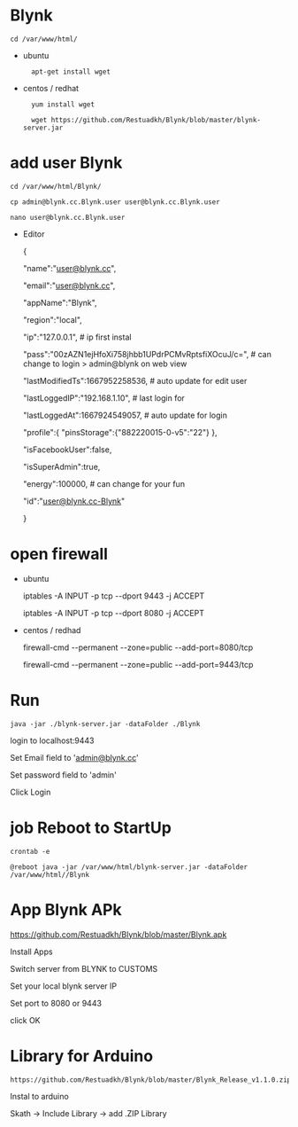 # Blynk

	cd /var/www/html/

- ubuntu

		apt-get install wget

- centos / redhat

		yum install wget

		wget https://github.com/Restuadkh/Blynk/blob/master/blynk-server.jar

# add user Blynk

	cd /var/www/html/Blynk/

	cp admin@blynk.cc.Blynk.user user@blynk.cc.Blynk.user

	nano user@blynk.cc.Blynk.user

- Editor

	{
		
	"name":"user@blynk.cc",

	"email":"user@blynk.cc",

	"appName":"Blynk",

	"region":"local",

	"ip":"127.0.0.1", # ip first instal

	"pass":"00zAZN1ejHfoXi758jhbb1UPdrPCMvRptsfiXOcuJ/c=", # can change to login > admin@blynk on web view

	"lastModifiedTs":1667952258536,  # auto update for edit user

	"lastLoggedIP":"192.168.1.10", # last login for

	"lastLoggedAt":1667924549057, # auto update for login

	"profile":{ "pinsStorage":{"882220015-0-v5":"22"} },

	"isFacebookUser":false,

	"isSuperAdmin":true,

	"energy":100000, # can change for your fun

	"id":"user@blynk.cc-Blynk"
	
	}
		

# open firewall
- ubuntu

	iptables -A INPUT -p tcp --dport 9443 -j ACCEPT

	iptables -A INPUT -p tcp --dport 8080 -j ACCEPT


- centos / redhad

	firewall-cmd --permanent --zone=public --add-port=8080/tcp

	firewall-cmd --permanent --zone=public --add-port=9443/tcp

# Run

	java -jar ./blynk-server.jar -dataFolder ./Blynk  

login to localhost:9443

Set Email field to 'admin@blynk.cc'

Set password field to 'admin'

Click Login

# job Reboot to StartUp

	crontab -e

	@reboot java -jar /var/www/html/blynk-server.jar -dataFolder /var/www/html//Blynk 

# App Blynk APk

https://github.com/Restuadkh/Blynk/blob/master/Blynk.apk

Install Apps

Switch server from BLYNK to CUSTOMS

Set your local blynk server IP

Set port to 8080 or 9443

click OK

# Library for Arduino

	https://github.com/Restuadkh/Blynk/blob/master/Blynk_Release_v1.1.0.zip

Instal to arduino

Skath -> Include Library -> add .ZIP Library